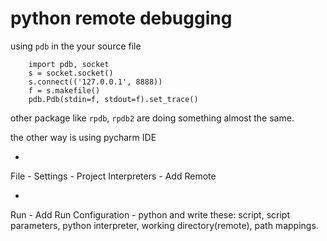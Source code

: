 
# python remote debugging


using ```pdb``` in the your source file

        import pdb, socket
        s = socket.socket()
        s.connect(('127.0.0.1', 8888))
        f = s.makefile()
        pdb.Pdb(stdin=f, stdout=f).set_trace()
        



other package like ```rpdb```, ```rpdb2``` are doing something almost the same.


the other way is using pycharm IDE


* 
File - Settings - Project Interpreters - Add Remote

* 
Run - Add Run Configuration - python and write these: script, script parameters, python interpreter, working directory(remote), path mappings.